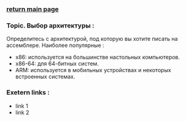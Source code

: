 ### [return main page](../README.md)

### Topic. Выбор архитектуры :
Определитесь с архитектурой, под которую вы хотите писать на ассемблере. Наиболее популярные :
* x86: используется на большинстве настольных компьютеров.
* x86-64: для 64-битных систем.
* ARM: используется в мобильных устройствах и некоторых встроенных системах.

### Exetern links :
* link 1
* link 2